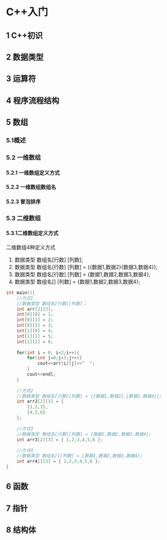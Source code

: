 # C++入门

## 1 C++初识

## 2 数据类型

## 3 运算符

## 4 程序流程结构

## 5 数组

### 5.1概述

### 5.2 一维数组

#### 5.2.1 一维数组定义方式

#### 5.2.2 一维数组数组名

#### 5.2.3 冒泡排序

### 5.3 二维数组

#### 5.3.1二维数组定义方式

二维数组4种定义方式

1. 数据类型 数组名[行数] [列数];
2. 数据类型 数组名[行数] [列数] = {{数据1,数据2}{数据3,数据4}};
3. 数据类型 数组名[行数] [列数] = {数据1,数据2,数据3,数据4};
4. 数据类型 数组名[] [列数] = {数据1,数据2,数据3,数据4};

``````c++
int main(){
    //方式1
    //数据类型 数组名[行数][列数]；
    int arr[2][3];
    int[0][0] = 1;
    int[0][1] = 2;
    int[0][2] = 3;
    int[1][0] = 4;
    int[1][1] = 5;
    int[1][2] = 6;
    
    for(int i = 0; i<2;i++){
        for(int j=0;j<3;j++){
            cout<<arr[i][j]<<"  ";
        }
        cout<<endl;
    }
    
    //方式2
    //数据类型 数组名[行数][列数] = {{数据1,数据2},{数据3,数据4}};
    int arr2[2][3] = {
		{1,2,3},
		{4,5,6}
	};
    
    //方式3
    //数据类型 数组名[行数][列数] = {数据1,数据2,数据3,数据4};
    int arr3[2][3] = { 1,2,3,4,5,6 };
    
    //方式4
    //数据类型 数组名[][列数] = {数据1,数据2,数据3,数据4};
    int arr4[][3] = { 1,2,3,4,5,6 };
}
``````





























## 6 函数

## 7 指针

## 8 结构体

